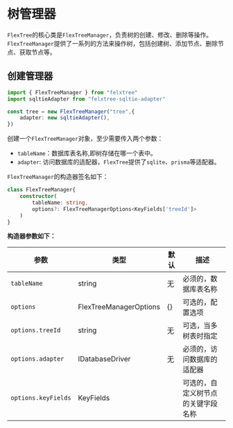 # 树管理器

`FlexTree`的核心类是`FlexTreeManager`，负责树的创建、修改、删除等操作。`FlexTreeManager`提供了一系列的方法来操作树，包括创建树、添加节点、删除节点、获取节点等。

## 创建管理器

```ts
import { FlexTreeManager } from "felxtree"
import sqltieAdapter from "felxtree-sqltie-adapter"

const tree = new FlexTreeManager("tree",{
    adapter: new sqltieAdapter(),
})

```

创建一个`FlexTreeManager`对象，至少需要传入两个参数：

- `tableName`：数据库表名称,即树存储在哪一个表中。
- `adapter`: 访问数据库的适配器，`FlexTree`提供了`sqlite`、`prisma`等适配器。


`FlexTreeManager`的构造器签名如下：

```ts {3,4}
class FlexTreeManager{
    constructor(
        tableName: string,          
        options?: FlexTreeManagerOptions<KeyFields['treeId']>
    ) 
}
```

**构造器参数如下：**

| 参数 | 类型 | 默认 | 描述 |
| --- | --- | --- | --- |
| `tableName` | string | 无 | 必须的，数据库表名称 |
| `options` | FlexTreeManagerOptions | {} | 可选的，配置选项 |
| `options.treeId` | string | 无 | 可选，当多树表时指定 |
| `options.adapter` | IDatabaseDriver | 无 | 必须的，访问数据库的适配器 |
| `options.keyFields` | KeyFields | | 可选的，自定义树节点的关键字段名称 |



